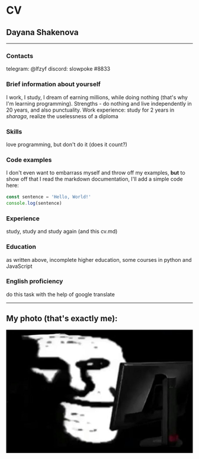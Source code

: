 # CV
## Dayana Shakenova
********* 
### Contacts
telegram: @lfzyf
discord: slowpoke #8833

### Brief information about yourself
I work, I study, I dream of earning millions, while doing nothing (that's why I'm learning programming). Strengths - do nothing and live independently in 20 years, and also punctuality. Work experience: study for 2 years in _sharaga_, realize the uselessness of a diploma

### Skills
love programming, but don't do it (does it count?)

### Code examples
I don't even want to embarrass myself and throw off my examples, **but** to show off that I read the markdown documentation, I'll add a simple code here:
```javascript
const sentence = 'Hello, World!'
console.log(sentence)
```

### Experience
study, study and study again (and this cv.md)

### Education
as written above, incomplete higher education, some courses in python and JavaScript

### English proficiency
do this task with the help of google translate
********* 
## My photo (that's exactly me):
![img](me.jpg)
